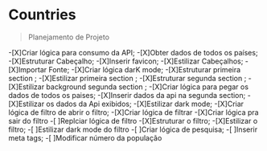 # Countries





> Planejamento de Projeto 

-[X]Criar lógica para consumo da API;
-[X]Obter dados de todos os países;
-[X]Estruturar Cabeçalho;
-[X]Inserir favicon;
-[X]Estilizar Cabeçalhos;
-[X]Importar Fonte;
-[X]Criar lógica darK mode;
-[X]Estruturar primeira section ;
-[X]Estilizar primeira section ;
-[X]Estruturar segunda section ;
-[X]Estilizar background segunda section ;
-[X]Criar lógica para pegar os dados de todos os paises;
-[X]Inserir dados da api na segunda section;
-[X]Estilizar os dados da Api exibidos;
-[X]Estilizar dark mode;
-[X]Criar lógica de filtro de abrir o filtro;
-[X]Criar lógica de filtrar 
-[X]Criar lógica pra sair do filtro
-[ ]Replciar lógica de filtro 
-[X]Estruturar o filtro;
-[X]Estilizar o filtro;
-[ ]Estilizar dark mode do filtro
-[ ]Criar lógica de pesquisa;
-[ ]Inserir meta tags;
-[ ]Modificar número da população

